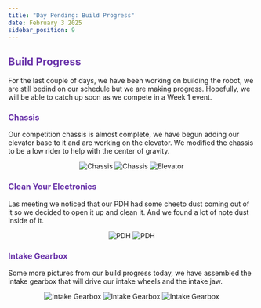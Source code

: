 ```yaml
---
title: "Day Pending: Build Progress"
date: February 3 2025
sidebar_position: 9
---
```


## <b><span style="color:#6b35aa">Build Progress</span></b>

For the last couple of days, we have been working on building the robot, we are still bedind on our schedule but we are making progress. Hopefully, we will be able to catch up soon as we compete in a Week 1 event.

### <b><span style="color:#6b35aa">Chassis</span></b>

Our competition chassis is almost complete, we have begun adding our elevator base to it and are working on the elevator. We modified the chassis to be a low rider to help with the center of gravity.

<div align="center">

![Chassis](Chassis.jpg)
![Chassis](Low%20Rider.jpg)
![Elevator](Elevator.jpg)

</div>

### <b><span style="color:#6b35aa">Clean Your Electronics</span></b>

Las meeting we noticed that our PDH had some cheeto dust coming out of it so we decided to open it up and clean it. And we found a lot of note dust inside of it.

<div align="center">

![PDH](PDH.jpg)
![PDH](PDH1.jpg)

</div>

### <b><span style="color:#6b35aa">Intake Gearbox</span></b>

Some more pictures from our build progress today, we have assembled the intake gearbox that will drive our intake wheels and the intake jaw.

<div align="center">

![Intake Gearbox](Intake%20Gearbox%20(1).jpg)
![Intake Gearbox](Intake%20Gearbox%20(2).jpg)
![Intake Gearbox](Intake%20Gearbox.jpg)

</div>


